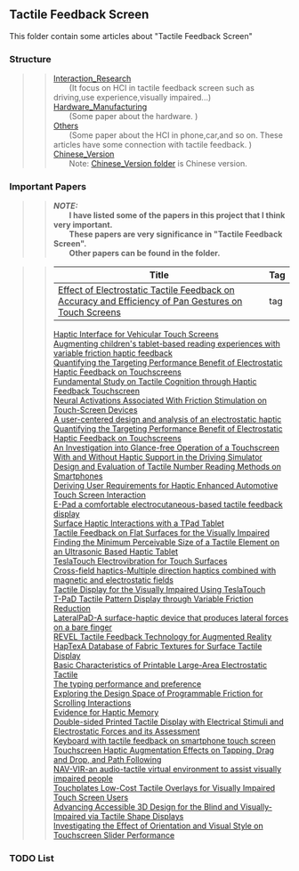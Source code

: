 ## Tactile Feedback Screen ##

This folder contain some articles about "Tactile Feedback Screen"
  
### Structure ###     
>>[Interaction_Research](https://github.com/ashjpo/HCI_paper/tree/master/Tactile_Feedback_Screen/Interaction_Research)  
>>&ensp;&ensp;&ensp;&ensp;(It focus on HCI in tactile feedback screen such as driving,use experience,visually impaired...)  
>>[Hardware_Manufacturing](https://github.com/ashjpo/HCI_paper/tree/master/Tactile_Feedback_Screen/Hardware_Manufacturing)   
>>&ensp;&ensp;&ensp;&ensp;(Some paper about the hardware. )  
>>[Others](https://github.com/ashjpo/HCI_paper/tree/master/Tactile_Feedback_Screen/Others)    
>>&ensp;&ensp;&ensp;&ensp;(Some paper about the HCI in phone,car,and so on. These articles have some connection with tactile feedback. )  
>>[Chinese_Version](https://github.com/ashjpo/HCI_paper/tree/master/Tactile_Feedback_Screen/Chinese_Version)  
>>&ensp;&ensp;&ensp;&ensp;Note: [Chinese_Version folder](#) is Chinese version.
  
  
  
### Important Papers ###   
>>***NOTE:***   
>>&ensp;&ensp;&ensp;&ensp;**I have listed some of the papers in this project that I think very important.**  
>>&ensp;&ensp;&ensp;&ensp;**These papers are very significance in "Tactile Feedback Screen".**  
>>&ensp;&ensp;&ensp;&ensp;**Other papers can be found in the folder.**  

>>Title|Tag
>>-|-
>>[Effect of Electrostatic Tactile Feedback on Accuracy and Efficiency of Pan Gestures on Touch Screens](https://github.com/ashjpo/HCI_paper/tree/master/Tactile_Feedback_Screen/Interaction_Research/Effect%20of%20Electrostatic%20Tactile%20Feedback)|tag  
>>[Haptic Interface for Vehicular Touch Screens](https://github.com/ashjpo/HCI_paper/tree/master/Tactile_Feedback_Screen/Interaction_Research/Haptic%20Interface%20for%20Vehicular%20Touch%20Screens)  
>>[Augmenting children's tablet-based reading experiences with variable friction haptic feedback](https://github.com/ashjpo/HCI_paper/tree/master/Tactile_Feedback_Screen/Interaction_Research/Augmenting%20children's%20tablet-based%20reading%20experiences%20with%20variable%20friction%20haptic%20feedback)  
>>[Quantifying the Targeting Performance Benefit of Electrostatic Haptic Feedback on Touchscreens](https://github.com/ashjpo/HCI_paper/tree/master/Tactile_Feedback_Screen/Interaction_Research/Quantifying%20the%20Targeting%20Performance%20Benefit%20of%20Electrostatic%20Haptic%20Feedback%20on%20Touchscreens)  
>>[Fundamental Study on Tactile Cognition through Haptic Feedback Touchscreen](https://github.com/ashjpo/HCI_paper/tree/master/Tactile_Feedback_Screen/Interaction_Research/Fundamental%20Study%20on%20Tactile%20Cognition%20through%20Haptic%20Feedback%20Touchscreen)  
>>[Neural Activations Associated With Friction Stimulation on Touch-Screen Devices](https://github.com/ashjpo/HCI_paper/tree/master/Tactile_Feedback_Screen/Interaction_Research/Neural%20Activations%20Associated%20With%20Friction%20Stimulation%20on%20Touch-Screen%20Devices)  
>>[A user-centered design and analysis of an electrostatic haptic](https://github.com/ashjpo/HCI_paper/tree/master/Tactile_Feedback_Screen/Interaction_Research/A%20user-centered%20design%20and%20analysis%20of%20an%20electrostatic%20haptic)  
>>[Quantifying the Targeting Performance Benefit of Electrostatic Haptic Feedback on Touchscreens](https://github.com/ashjpo/HCI_paper/tree/master/Tactile_Feedback_Screen/Interaction_Research/An%20Evaluation%20of%20the%20Influence%20of%20Haptic%20Feedback%20on%20Gaze)  
>>[An Investigation into Glance-free Operation of a Touchscreen With and Without Haptic Support in the Driving Simulator](https://github.com/ashjpo/HCI_paper/tree/master/Tactile_Feedback_Screen/Interaction_Research/An%20Investigation%20into%20Glance-free)  
>>[Design and Evaluation of Tactile Number Reading Methods on Smartphones](https://github.com/ashjpo/HCI_paper/tree/master/Tactile_Feedback_Screen/Interaction_Research/Design%20and%20Evaluation%20of%20Tactile%20Number%20Reading%20Methods%20on%20Smartphones)  
>>[Deriving User Requirements for Haptic Enhanced Automotive Touch Screen Interaction](https://github.com/ashjpo/HCI_paper/tree/master/Tactile_Feedback_Screen/Interaction_Research/Deriving%20User%20Requirements%20for%20Haptic%20Enhanced%20Automotive%20Touch%20Screen%20Interaction)  
>>[E-Pad a comfortable electrocutaneous-based tactile feedback display](https://github.com/ashjpo/HCI_paper/tree/master/Tactile_Feedback_Screen/Interaction_Research/E-Pad%20a%20comfortable%20electrocutaneous-based%20tactile%20feedback%20display)  
>>[Surface Haptic Interactions with a TPad Tablet](https://github.com/ashjpo/HCI_paper/tree/master/Tactile_Feedback_Screen/Interaction_Research/Surface%20Haptic%20Interactions%20with%20a%20TPad%20Tablet)  
>>[Tactile Feedback on Flat Surfaces for the Visually Impaired](https://github.com/ashjpo/HCI_paper/tree/master/Tactile_Feedback_Screen/Interaction_Research/Tactile%20Feedback%20on%20Flat%20Surfaces%20for%20the%20Visually%20Impaired)  
>>[Finding the Minimum Perceivable Size of a Tactile Element on an Ultrasonic Based Haptic Tablet](https://github.com/ashjpo/HCI_paper/tree/master/Tactile_Feedback_Screen/Interaction_Research/Finding%20the%20Minimum%20Perceivable%20Size%20of%20a%20Tactile%20Element%20on%20an%20Ultrasonic%20Based%20Haptic%20Tablet)  
>>[TeslaTouch Electrovibration for Touch Surfaces](https://github.com/ashjpo/HCI_paper/tree/master/Tactile_Feedback_Screen/Hardware_Manufacturing/TeslaTouch%20Electrovibration%20for%20Touch%20Surfaces)  
>>[Cross-field haptics-Multiple direction haptics combined with magnetic and electrostatic fields](https://github.com/ashjpo/HCI_paper/tree/master/Tactile_Feedback_Screen/Interaction_Research/Cross-field%20haptics-Multiple%20direction%20haptics%20combined%20with%20magnetic%20and%20electrostatic%20fields)  
>>[Tactile Display for the Visually Impaired Using TeslaTouch](https://github.com/ashjpo/HCI_paper/tree/master/Tactile_Feedback_Screen/Interaction_Research/Tactile%20Display%20for%20the%20Visually%20Impaired%20Using%20TeslaTouch)  
>>[T-PaD Tactile Pattern Display through Variable Friction Reduction](https://github.com/ashjpo/HCI_paper/tree/master/Tactile_Feedback_Screen/Hardware_Manufacturing/T-PaD%20Tactile%20Pattern%20Display%20through%20Variable%20Friction%20Reduction)  
>>[LateralPaD-A surface-haptic device that produces lateral forces on a bare finger](https://github.com/ashjpo/HCI_paper/tree/master/Tactile_Feedback_Screen/Hardware_Manufacturing/LateralPaD-A%20surface-haptic%20device%20that%20produces%20lateral%20forces%20on%20a%20bare%20finger)  
>>[REVEL Tactile Feedback Technology for Augmented Reality](https://github.com/ashjpo/HCI_paper/tree/master/Tactile_Feedback_Screen/Hardware_Manufacturing/REVEL%20Tactile%20Feedback%20Technology%20for%20Augmented%20Reality)  
>>[HapTexA Database of Fabric Textures for Surface Tactile Display](https://github.com/ashjpo/HCI_paper/tree/master/Tactile_Feedback_Screen/Hardware_Manufacturing/HapTexA%20Database%20of%20Fabric%20Textures%20for%20Surface%20Tactile%20Display)  
>>[Basic Characteristics of Printable Large-Area Electrostatic Tactile](https://github.com/ashjpo/HCI_paper/tree/master/Tactile_Feedback_Screen/Hardware_Manufacturing/Basic%20Characteristics%20of%20Printable%20Large-Area%20Electrostatic%20Tactile)  
>>[The typing performance and preference](https://github.com/ashjpo/HCI_paper/tree/master/Tactile_Feedback_Screen/Interaction_Research/The%20typing%20performance%20and%20preference)  
>>[Exploring the Design Space of Programmable Friction for Scrolling Interactions](https://github.com/ashjpo/HCI_paper/tree/master/Tactile_Feedback_Screen/Interaction_Research/Exploring%20the%20Design%20Space%20of%20Programmable%20Friction%20for%20Scrolling%20Interactions)  
>>[Evidence for Haptic Memory](https://github.com/ashjpo/HCI_paper/tree/master/Tactile_Feedback_Screen/Interaction_Research/Evidence%20for%20Haptic%20Memory)  
>>[Double-sided Printed Tactile Display with Electrical Stimuli and Electrostatic Forces and its Assessment](https://github.com/ashjpo/HCI_paper/tree/master/Tactile_Feedback_Screen/Interaction_Research/Double-sided%20Printed%20Tactile%20Display%20with%20Electrical%20Stimuli%20and%20Electrostatic%20Forces%20and%20its%20Assessment)  
>>[Keyboard with tactile feedback on smartphone touch screen](https://github.com/ashjpo/HCI_paper/tree/master/Tactile_Feedback_Screen/Interaction_Research/Keyboard%20with%20tactile%20feedback%20on%20smartphone%20touch%20screen)  
>>[Touchscreen Haptic Augmentation Effects on Tapping, Drag and Drop, and Path Following](https://github.com/ashjpo/HCI_paper/tree/master/Tactile_Feedback_Screen/Interaction_Research/Touchscreen%20Haptic%20Augmentation%20Effects%20on%20Tapping%2C%20Drag%20and%20Drop%2C%20and%20Path%20Following)  
>>[NAV-VIR-an audio-tactile virtual environment to assist visually impaired people](https://github.com/ashjpo/HCI_paper/tree/master/Tactile_Feedback_Screen/Interaction_Research/NAV-VIR-an%20audio-tactile%20virtual%20environment%20to%20assist%20visually%20impaired%20people)  
>>[Touchplates Low-Cost Tactile Overlays for Visually Impaired Touch Screen Users](https://github.com/ashjpo/HCI_paper/tree/master/Tactile_Feedback_Screen/Hardware_Manufacturing/Touchplates%20Low-Cost%20Tactile%20Overlays%20for%20Visually%20Impaired%20Touch%20Screen%20Users)  
>>[Advancing Accessible 3D Design for the Blind and Visually-Impaired via Tactile Shape Displays](https://github.com/ashjpo/HCI_paper/tree/master/Tactile_Feedback_Screen/Others/Advancing%20Accessible%203D%20Design%20for%20the%20Blind%20and%20Visually-Impaired%20via%20Tactile%20Shape%20Displays)  
>>[Investigating the Effect of Orientation and Visual Style on Touchscreen Slider Performance](https://github.com/ashjpo/HCI_paper/tree/master/Tactile_Feedback_Screen/Others/Investigating%20the%20Effect%20of%20Orientation%20and%20Visual%20Style%20on%20Touchscreen%20Slider%20Performance)  












### TODO List ###  




